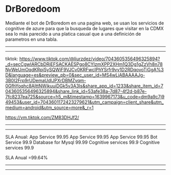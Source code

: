 # DrBoredoom
Mediante el bot de DrBoredom en una pagina web, se usan los servicios de cognitive de azure para que la busqueda de lugares que visitar en la CDMX sea lo más parecido a una platica casual que a una definición de parametros en una tabla.
- - - - - - - - - - - - - - - - - - - - - - - - - - - - - - - - - - - - - - - - - - - - 
- - - - - - - - - - - - - - - - - - - - - - - - - - - - - - - - - - - - - - - - - - - - 

tiktok:
https://www.tiktok.com/@liurzdez/video/7043605356496325894?_d=secCgwIARCbDRjEFSACKAESPgo8CYlzmXPP2XHm1Q3Dg1gZzVh8n78NyWeUmOqdKRpjSySQWiF9VJCv0KRFwcIPhYSrfr9vv1D2RDqovoTiGgA%3D&language=es&preview_pb=0&sec_user_id=MS4wLjABAAAAJg-3B0I2Frp9rUDemaUdlJPXrDBMZyqm-0GfhYoqhc8AIttNWikuuiDGk5v3A3Is&share_app_id=1233&share_item_id=7043605356496325894&share_link_id=53afe38a-7d87-4f2d-b87e-7fc8237ea725&source=h5_m&timestamp=1639967173&u_code=dm9a9c7j949453&user_id=7043601172423279621&utm_campaign=client_share&utm_medium=android&utm_source=more&_r=1

https://vm.tiktok.com/ZM83DHJf2/
- - - - - - - - - - - - - - - - - - - - - - - - - - - - - - - - - - - - - - - - - - - - 
- - - - - - - - - - - - - - - - - - - - - - - - - - - - - - - - - - - - - - - - - - - - 
SLA Anual:
App Service 99.95
App Service 99.95
App Service 99.95
Bot Service 99.9
Database for Mysql 99.99
Cognitive services 99.9
Cognitive services 99.9

SLA Anual =99.64%
- - - - - - - - - - - - - - - - - - - - - - - - - - - - - - - - - - - - - - - - - - - - 
- - - - - - - - - - - - - - - - - - - - - - - - - - - - - - - - - - - - - - - - - - - - 






